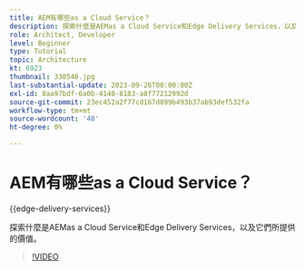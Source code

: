 ```yaml
---
title: AEM有哪些as a Cloud Service？
description: 探索什麼是AEMas a Cloud Service和Edge Delivery Services，以及它們所提供的價值。
role: Architect, Developer
level: Beginner
type: Tutorial
topic: Architecture
kt: 6923
thumbnail: 330546.jpg
last-substantial-update: 2023-09-26T00:00:00Z
exl-id: 8aa97bdf-6a0b-4140-8183-a8f77212992d
source-git-commit: 23ec452a2f77cd167d899b493b37ab93def532fa
workflow-type: tm+mt
source-wordcount: '48'
ht-degree: 0%

---
```


# AEM有哪些as a Cloud Service？

{{edge-delivery-services}}

探索什麼是AEMas a Cloud Service和Edge Delivery Services，以及它們所提供的價值。

>[!VIDEO](https://video.tv.adobe.com/v/330546?quality=12&learn=on)
